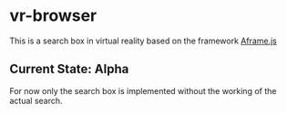 # vr-browser

This is a search box in virtual reality based on the framework [Aframe.js](https://github.com/aframevr)  

## Current State: Alpha  

For now only the search box is implemented without the working of the actual search.

